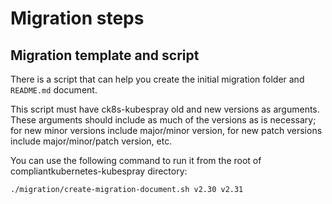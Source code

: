 # Migration steps

## Migration template and script

There is a script that can help you create the initial migration folder and `README.md` document.

This script must have ck8s-kubespray old and new versions as arguments.
These arguments should include as much of the versions as is necessary; for new minor versions include major/minor version, for new patch versions include major/minor/patch version, etc.

You can use the following command to run it from the root of compliantkubernetes-kubespray directory:

```bash
./migration/create-migration-document.sh v2.30 v2.31
```
